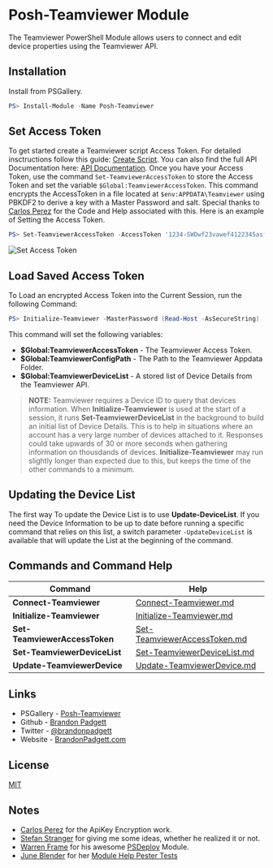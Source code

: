 # Posh-Teamviewer Module

The Teamviewer PowerShell Module allows users to connect and edit device properties using the Teamviewer API.

## Installation

Install from PSGallery.

```powershell
PS> Install-Module -Name Posh-Teamviewer
```

## Set Access Token

To get started create a Teamviewer script Access Token. For detailed insctructions follow this guide: [Create Script](https://integrate.teamviewer.com/en/develop/api/get-started/#createScript). You can also find the full API Documentation here: [API Documentation](https://integrate.teamviewer.com/en/develop/api/documentation/). Once you have your Access Token, use the command `Set-TeamviewerAccessToken` to store the Access Token and set the variable `$Global:TeamviewerAccessToken`. This command encrypts the AccessToken in a file located at `$env:APPDATA\Teamviewer` using PBKDF2 to derive a key with a Master Password and salt. Special thanks to [Carlos Perez](https://github.com/darkoperator) for the Code and Help associated with this. Here is an example of Setting the Access Token.

```powershell
PS> Set-TeamviewerAccessToken -AccessToken '1234-SWDwf23vawef4122345asfg'
```

![Set Access Token](/Images/SetAccessToken.gif)

## Load Saved Access Token

To Load an encrypted Access Token into the Current Session, run the following Command:

```powershell
PS> Initialize-Teamviewer -MasterPassword (Read-Host -AsSecureString)
```

This command will set the following variables:

* **$Global:TeamviewerAccessToken** - The Teamviewer Access Token.
* **$Global:TeamviewerConfigPath** - The Path to the Teamviewer Appdata Folder.
* **$Global:TeamviewerDeviceList** - A stored list of Device Details from the Teamviewer API.

> **NOTE:** Teamviewer requires a Device ID to query that devices information. When **Initialize-Teamviewer** is used at the start of a session, it runs **Set-TeamviewerDeviceList** in the background to build an initial list of Device Details. This is to help in situations where an account has a very large number of devices attached to it. Responses could take upwards of 30 or more seconds when gathering information on thousdands of devices. **Initialize-Teamviewer** may run slightly longer than expected due to this, but keeps the time of the other commands to a minimum.

## Updating the Device List

The first way To update the Device List is to use **Update-DeviceList**. If you need the Device Information to be up to date before running a specific command that relies on this list, a switch parameter `-UpdateDeviceList` is available that will update the List at the beginning of the command.

## Commands and Command Help

| Command                       | Help                                                                   |
|-------------------------------|------------------------------------------------------------------------|
| **Connect-Teamviewer**        | [Connect-Teamviewer.md](docs/Connect-Teamviewer.md)                    |
| **Initialize-Teamviewer**     | [Initialize-Teamviewer.md](docs/Initialize-Teamviewer.md)              |
| **Set-TeamviewerAccessToken** | [Set-TeamviewerAccessToken.md](docs/Set-TeamviewerAccessToken.md)      |
| **Set-TeamviewerDeviceList**  | [Set-TeamviewerDeviceList.md](docs/Set-TeamviewerDeviceList.md)        |
| **Update-TeamviewerDevice**   | [Update-TeamviewerDevice.md](docs/Update-TeamviewerDevice.md)          |


## Links

- PSGallery - [Posh-Teamviewer]()
- Github - [Brandon Padgett](https://github.com/gerane)
- Twitter - [@brandonpadgett](https://twitter.com/BrandonPadgett)
- Website - [BrandonPadgett.com](http://brandonpadgett.com)


## License

[MIT](LICENSE)


## Notes

* [Carlos Perez](https://twitter.com/Carlos_Perez) for the ApiKey Encryption work.
* [Stefan Stranger](https://twitter.com/sstranger) for giving me some ideas, whether he realized it or not.
* [Warren Frame](https://twitter.com/psCookieMonster) for his awesome [PSDeploy](https://github.com/RamblingCookieMonster/PSDeploy) Module.
* [June Blender](https://twitter.com/juneb_get_help) for her [Module Help Pester Tests](https://github.com/juneb/PowerShellHelpDeepDive)